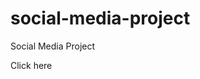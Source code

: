 # social-media-project
 Social Media Project

 <a hef="https://amandabarata.github.io/social-media-project/">Click here</a>
